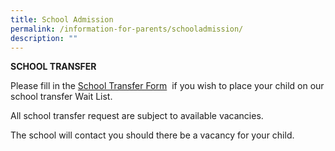 ```yaml
---
title: School Admission
permalink: /information-for-parents/schooladmission/
description: ""
---
```

**SCHOOL TRANSFER**

Please fill in the [School Transfer Form](https://form.gov.sg/617fb45aee5430001395dfe9)&nbsp; if you wish to place your child on our school transfer Wait List. 

All school transfer request are subject to available vacancies. 

The school will contact you should there be a vacancy for your child.